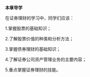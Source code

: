 **本章导学**

在证券理财的学习中，同学们应该：

1.掌握股票的基础知识；

2.了解股票价值的种类和分析方法；

3.掌握债券理财的基础知识；

4.了解证券公司资产管理业务的主要内容；

5.重点掌握证券理财的技能。